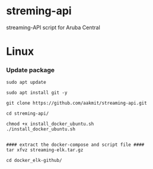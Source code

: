 # streming-api
streaming-API script for Aruba Central

# **Linux** #
### Update package ###
```
sudo apt update 

sudo apt install git -y

git clone https://github.com/aakmit/streaming-api.git

cd streming-api/

chmod +x install_docker_ubuntu.sh
./install_docker_ubuntu.sh


#### extract the docker-compose and script file ####
tar xfvz streaming-elk.tar.gz

cd docker_elk-github/


```


